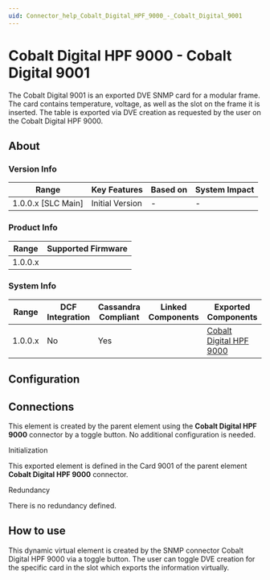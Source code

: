 ```yaml
---
uid: Connector_help_Cobalt_Digital_HPF_9000_-_Cobalt_Digital_9001
---
```


# Cobalt Digital HPF 9000 - Cobalt Digital 9001

The Cobalt Digital 9001 is an exported DVE SNMP card for a modular frame. The card contains temperature, voltage, as well as the slot on the frame it is inserted. The table is exported via DVE creation as requested by the user on the Cobalt Digital HPF 9000.

## About

### Version Info

| **Range**            | **Key Features** | **Based on** | **System Impact** |
|----------------------|------------------|--------------|-------------------|
| 1.0.0.x \[SLC Main\] | Initial Version  | \-           | \-                |

### Product Info

| **Range** | **Supported Firmware** |
|-----------|------------------------|
| 1.0.0.x   |                        |

### System Info

| **Range** | **DCF Integration** | **Cassandra Compliant** | **Linked Components** | **Exported Components**                                                      |
|-----------|---------------------|-------------------------|-----------------------|------------------------------------------------------------------------------|
| 1.0.0.x   | No                  | Yes                     |                       | [Cobalt Digital HPF 9000](xref:Connector_help_Cobalt_Digital_HPF_9000) |

## Configuration

## Connections

This element is created by the parent element using the **Cobalt Digital HPF 9000** connector by a toggle button. No additional configuration is needed.

Initialization

This exported element is defined in the Card 9001 of the parent element **Cobalt Digital HPF 9000** connector.

Redundancy

There is no redundancy defined.

## How to use

This dynamic virtual element is created by the SNMP connector Cobalt Digital HPF 9000 via a toggle button. The user can toggle DVE creation for the specific card in the slot which exports the information virtually.
